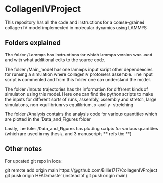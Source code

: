 # CollagenIVProject
This repository has all the code and instructions for a coarse-grained collagen IV model implemented in molecular dynamics using LAMMPS

## Folders explained

The folder /Lammps has instructions for which lammps version was used and with what additional edits to the source code.

The folder /Main_model has one lammps input script other dependencies for running a simulation where collagenIV protomers assemble. The input script is commented and from this folder one can understand the model.

The folder /Inputs_trajectories has the information for different kinds of simulation using this model. Here one can find the python scripts to make the inputs for different sorts of runs, assembly, assembly and stretch, large simulations, non-equilibrium vs equilibrium, x-and-y- stretching

The folder /Analysis contains the analysis code for various quantities which are plotted in the /Data_and_Figures folder

Lastly, the foler /Data_and_Figures has plotting scripts for various quantities (which are used in my thesis, and 3 manuscripts ** refs tbc **)


## Other notes


For updated git repo in local:

git remote add origin main https://<token>@github.com/Billie1717/CollagenIVProject
git push origin HEAD:master (instead of git push origin main)

